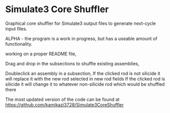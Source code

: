 # Simulate3 Core Shuffler
Graphical core shuffler for Simulate3 output files to generate next-cycle input files.

ALPHA - the program is a work in progress, but has a useable amount of functionality.

working on a proper README file,

Drag and drop in the subsections to shuffle existing assemblies,

Doubleclick an assembly in a subsection,
If the clicked rod is not silicide it will replace it with the new rod selected in new rod fields
If the clicked rod is silicide it will change it to whatever non-silicide rod which would be shuffled there

The most updated version of the code can be found at https://github.com/kamikazi3728/Simulate3CoreShuffler
